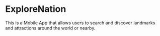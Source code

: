 # ExploreNation
This is a Mobile App that allows users to search and discover landmarks and attractions around the world or nearby. 
